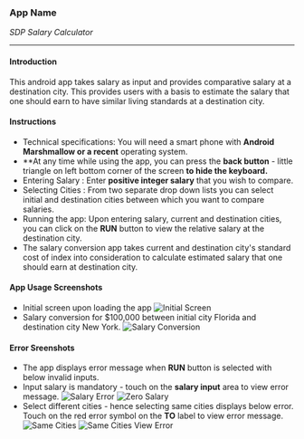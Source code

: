 ### App Name
*SDP Salary Calculator*

--- 
#### Introduction
This android app takes salary as input and provides comparative salary at a destination city. This provides users with a basis to estimate the salary that one should earn to have similar living standards at a destination city.

#### Instructions 
+ Technical specifications: You will need a smart phone with __Android Marshmallow or a recent__ operating system.
+ **At any time while using the app, you can press the __back button__ - little triangle on left bottom corner of the screen __to hide the keyboard.__
+ Entering Salary : Enter __positive integer salary__ that you wish to compare.
+ Selecting Cities : From two separate drop down lists you can select initial and destination cities between which you want to compare salaries.
+ Running the app: Upon entering salary, current and destination cities, you can click on the __RUN__ button to view the relative salary at the destination city.
+ The salary conversion app takes current and destination city's standard cost of index into consideration to calculate estimated salary that one should earn at destination city.  

#### App Usage Screenshots

+ Initial screen upon loading the app
  ![Initial Screen](images/InitialScreen.png)
+ Salary conversion for $100,000 between initial city Florida and destination city New York.
  ![Salary Conversion](images/SalaryConversion.png)
#### Error Sreenshots
+ The app displays error message when __RUN__ button is selected with below invalid inputs.   
+ Input salary is mandatory - touch on the __salary input__ area to view error message.
  ![Salary Error](images/NoSalary.png)
  ![Zero Salary](images/ZeroSalary.png)
+ Select different cities - hence selecting same cities displays below error. Touch on the red error symbol on the __TO__ label to view error message. 
  ![Same Cities](images/SameCities.png) 
  ![Same Cities View Error](images/SameCitiesViewError2.png) 





